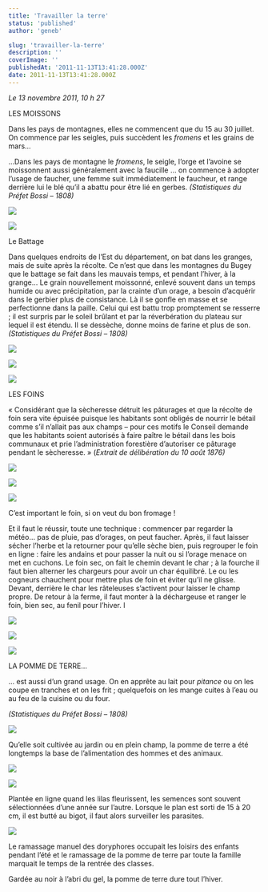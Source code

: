 ```yaml
---
title: 'Travailler la terre'
status: 'published'
author: 'geneb'

slug: 'travailler-la-terre'
description: ''
coverImage: ''
publishedAt: '2011-11-13T13:41:28.000Z'
date: 2011-11-13T13:41:28.000Z
---
```


*Le 13 novembre 2011, 10 h 27*

LES MOISSONS

Dans les pays de montagnes, elles ne commencent que du 15 au 30 juillet. On commence par les seigles, puis succèdent les *fromens* et les grains de mars…

…Dans les pays de montagne le *fromens*, le seigle, l’orge et l’avoine se moissonnent aussi généralement avec la faucille … on commence à adopter l’usage de faucher, une femme suit immédiatement le faucheur, et range derrière lui le blé qu’il a abattu pour être lié en gerbes. *(Statistiques du Préfet Bossi – 1808)*


![](/img/beguelins/Windows-Live-Writer/85de6aeade0c_139E9/clip_image002_2.jpg)

![](/img/beguelins/Windows-Live-Writer/85de6aeade0c_139E9/clip_image004_2.jpg)

Le Battage

Dans quelques endroits de l’Est du département, on bat dans les granges, mais de suite après la récolte. Ce n’est que dans les montagnes du Bugey que le battage se fait dans les mauvais temps, et pendant l’hiver, à la grange… Le grain nouvellement moissonné, enlevé souvent dans un temps humide ou avec précipitation, par la crainte d’un orage, a besoin d’acquérir dans le gerbier plus de consistance. Là il se gonfle en masse et se perfectionne dans la paille. Celui qui est battu trop promptement se resserre ; il est surpris par le soleil brûlant et par la réverbération du plateau sur lequel il est étendu. Il se dessèche, donne moins de farine et plus de son. *(Statistiques du Préfet Bossi – 1808)*


![](/img/beguelins/Windows-Live-Writer/85de6aeade0c_139E9/clip_image006_2.jpg)


![](/img/beguelins/Windows-Live-Writer/85de6aeade0c_139E9/clip_image008_2.jpg)


![](/img/beguelins/Windows-Live-Writer/85de6aeade0c_139E9/clip_image010_2.jpg)

LES FOINS

« Considérant que la sècheresse détruit les pâturages et que la récolte de foin sera vite épuisée puisque les habitants sont obligés de nourrir le bétail comme s’il n’allait pas aux champs – pour ces motifs le Conseil demande que les habitants soient autorisés à faire paître le bétail dans les bois communaux et prie l’administration forestière d’autoriser ce pâturage pendant le sècheresse. » (*Extrait de délibération du 10 août 1876)*


![](/img/beguelins/Windows-Live-Writer/85de6aeade0c_139E9/clip_image002_4_.jpg)


![](/img/beguelins/Windows-Live-Writer/85de6aeade0c_139E9/clip_image004_4_.jpg)


![](/img/beguelins/Windows-Live-Writer/85de6aeade0c_139E9/clip_image006_4_.jpg)

C’est important le foin, si on veut du bon fromage !

Et il faut le réussir, toute une technique : commencer par regarder la météo… pas de pluie, pas d’orages, on peut faucher. Après, il faut laisser sécher l’herbe et la retourner pour qu’elle sèche bien, puis regrouper le foin en ligne : faire les andains et pour passer la nuit ou si l’orage menace on met en cuchons. Le foin sec, on fait le chemin devant le char ; à la fourche il faut bien alterner les chargeurs pour avoir un char équilibré. Le ou les cogneurs chauchent pour mettre plus de foin et éviter qu’il ne glisse. Devant, derrière le char les râteleuses s’activent pour laisser le champ propre. De retour à la ferme, il faut monter à la déchargeuse et ranger le foin, bien sec, au fenil pour l’hiver. l


![](/img/beguelins/Windows-Live-Writer/85de6aeade0c_139E9/clip_image010_4_.jpg)


![](/img/beguelins/Windows-Live-Writer/85de6aeade0c_139E9/clip_image008_4_.jpg)


![](/img/beguelins/Windows-Live-Writer/85de6aeade0c_139E9/clip_image012_2.jpg)

LA POMME DE TERRE…

… est aussi d’un grand usage. On en apprête au lait pour *pitance* ou on les coupe en tranches et on les frit ; quelquefois on les mange cuites à l’eau ou au feu de la cuisine ou du four.

*(Statistiques du Préfet Bossi – 1808)*


![](/img/beguelins/Windows-Live-Writer/85de6aeade0c_139E9/clip_image002_6_.jpg)

Qu’elle soit cultivée au jardin ou en plein champ, la pomme de terre a été longtemps la base de l’alimentation des hommes et des animaux.


![](/img/beguelins/Windows-Live-Writer/85de6aeade0c_139E9/clip_image004_6_.jpg)


![](/img/beguelins/Windows-Live-Writer/85de6aeade0c_139E9/clip_image006_6_.jpg)

Plantée en ligne quand les lilas fleurissent, les semences sont souvent sélectionnées d’une année sur l’autre. Lorsque le plan est sorti de 15 à 20 cm, il est butté au bigot, il faut alors surveiller les parasites.


![](/img/beguelins/Windows-Live-Writer/85de6aeade0c_139E9/clip_image008_6_.jpg)

Le ramassage manuel des doryphores occupait les loisirs des enfants pendant l’été et le ramassage de la pomme de terre par toute la famille marquait le temps de la rentrée des classes.

Gardée au noir à l’abri du gel, la pomme de terre dure tout l’hiver.
